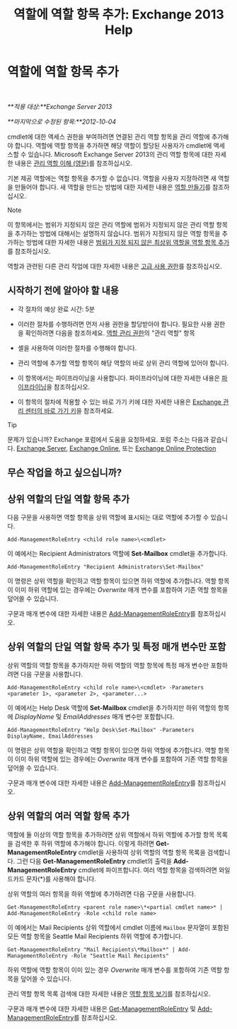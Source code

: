 ﻿---
title: '역할에 역할 항목 추가: Exchange 2013 Help'
TOCTitle: 역할에 역할 항목 추가
ms:assetid: 30cd37bc-b3e8-4f39-a8ba-a4c20b1b27b7
ms:mtpsurl: https://technet.microsoft.com/ko-kr/library/Dd335180(v=EXCHG.150)
ms:contentKeyID: 50482777
ms.date: 05/22/2018
mtps_version: v=EXCHG.150
ms.translationtype: MT
---

# 역할에 역할 항목 추가

 

_**적용 대상:**Exchange Server 2013_

_**마지막으로 수정된 항목:**2012-10-04_

cmdlet에 대한 액세스 권한을 부여하려면 연결된 관리 역할 항목을 관리 역할에 추가해야 합니다. 역할에 역할 항목을 추가하면 해당 역할이 할당된 사용자가 cmdlet에 액세스할 수 있습니다. Microsoft Exchange Server 2013의 관리 역할 항목에 대한 자세한 내용은 [관리 역할 이해 (영문)](understanding-management-roles-exchange-2013-help.md)를 참조하십시오.

기본 제공 역할에는 역할 항목을 추가할 수 없습니다. 역할을 사용자 지정하려면 새 역할을 만들어야 합니다. 새 역할을 만드는 방법에 대한 자세한 내용은 [역할 만들기](create-a-role-exchange-2013-help.md)를 참조하십시오.


> [!NOTE]
> 이 항목에서는 범위가 지정되지 않은 관리 역할에 범위가 지정되지 않은 관리 역할 항목을 추가하는 방법에 대해서는 설명하지 않습니다. 범위가 지정되지 않은 역할 항목을 추가하는 방법에 대한 자세한 내용은 <A href="add-a-role-entry-to-an-unscoped-top-level-role-exchange-2013-help.md">범위가 지정 되지 않은 최상위 역할을 역할 항목 추가</A>를 참조하십시오.



역할과 관련된 다른 관리 작업에 대한 자세한 내용은 [고급 사용 권한](advanced-permissions-exchange-2013-help.md)를 참조하십시오.

## 시작하기 전에 알아야 할 내용

  - 각 절차의 예상 완료 시간: 5분

  - 이러한 절차를 수행하려면 먼저 사용 권한을 할당받아야 합니다. 필요한 사용 권한을 확인하려면 다음을 참조하세요. [역할 관리 권한](role-management-permissions-exchange-2013-help.md)의 "관리 역할" 항목

  - 셸을 사용하여 이러한 절차를 수행해야 합니다.

  - 관리 역할에 추가할 역할 항목이 해당 역할의 바로 상위 관리 역할에 있어야 합니다.

  - 이 항목에서는 파이프라이닝을 사용합니다. 파이프라이닝에 대한 자세한 내용은 [파이프라이닝](https://technet.microsoft.com/ko-kr/library/aa998260\(v=exchg.150\))을 참조하십시오.

  - 이 항목의 절차에 적용할 수 있는 바로 가기 키에 대한 자세한 내용은 [Exchange 관리 센터의 바로 가기 키](keyboard-shortcuts-in-the-exchange-admin-center-exchange-online-protection-help.md)을 참조하세요.


> [!TIP]
> 문제가 있습니까? Exchange 포럼에서 도움을 요청하세요. 포럼 주소는 다음과 같습니다. <A href="https://go.microsoft.com/fwlink/p/?linkid=60612">Exchange Server</A>, <A href="https://go.microsoft.com/fwlink/p/?linkid=267542">Exchange Online</A>, 또는 <A href="https://go.microsoft.com/fwlink/p/?linkid=285351">Exchange Online Protection</A>



## 무슨 작업을 하고 싶으십니까?

## 상위 역할의 단일 역할 항목 추가

다음 구문을 사용하면 역할 항목을 상위 역할에 표시되는 대로 역할에 추가할 수 있습니다.

    Add-ManagementRoleEntry <child role name>\<cmdlet>

이 예에서는 Recipient Administrators 역할에 **Set-Mailbox** cmdlet을 추가합니다.

    Add-ManagementRoleEntry "Recipient Administrators\Set-Mailbox"

이 명령은 상위 역할을 확인하고 역할 항목이 있으면 하위 역할에 추가합니다. 역할 항목이 이미 하위 역할에 있는 경우에는 *Overwrite* 매개 변수를 포함하여 기존 역할 항목을 덮어쓸 수 있습니다.

구문과 매개 변수에 대한 자세한 내용은 [Add-ManagementRoleEntry](https://technet.microsoft.com/ko-kr/library/dd351236\(v=exchg.150\))를 참조하십시오.

## 상위 역할의 단일 역할 항목 추가 및 특정 매개 변수만 포함

상위 역할의 역할 항목을 추가하지만 하위 역할의 역할 항목에 특정 매개 변수만 포함하려면 다음 구문을 사용합니다.

    Add-ManagementRoleEntry <child role name>\<cmdlet> -Parameters <parameter 1>, <parameter 2>, <parameter...>

이 예에서는 Help Desk 역할에 **Set-Mailbox** cmdlet을 추가하지만 하위 역할의 항목에 *DisplayName* 및 *EmailAddresses* 매개 변수만 포함합니다.

    Add-ManagementRoleEntry "Help Desk\Set-Mailbox" -Parameters DisplayName, EmailAddresses

이 명령은 상위 역할을 확인하고 역할 항목이 있으면 하위 역할에 추가합니다. 역할 항목이 이미 하위 역할에 있는 경우에는 *Overwrite* 매개 변수를 포함하여 기존 역할 항목을 덮어쓸 수 있습니다.

구문과 매개 변수에 대한 자세한 내용은 [Add-ManagementRoleEntry](https://technet.microsoft.com/ko-kr/library/dd351236\(v=exchg.150\))를 참조하십시오.

## 상위 역할의 여러 역할 항목 추가

역할에 둘 이상의 역할 항목을 추가하려면 상위 역할에서 하위 역할에 추가할 항목 목록을 검색한 후 하위 역할에 추가해야 합니다. 이렇게 하려면 **Get-ManagementRoleEntry** cmdlet을 사용하여 상위 역할의 역할 항목 목록을 검색합니다. 그런 다음 **Get-ManagementRoleEntry** cmdlet의 출력을 **Add-ManagementRoleEntry** cmdlet에 파이프합니다. 여러 역할 항목을 검색하려면 와일드카드 문자(\*)를 사용해야 합니다.

상위 역할의 여러 항목을 하위 역할에 추가하려면 다음 구문을 사용합니다.

    Get-ManagementRoleEntry <parent role name>\*<partial cmdlet name>* | Add-ManagementRoleEntry -Role <child role name>

이 예에서는 Mail Recipients 상위 역할에서 cmdlet 이름에 `Mailbox` 문자열이 포함된 모든 역할 항목을 Seattle Mail Recipients 하위 역할에 추가합니다.

    Get-ManagementRoleEntry "Mail Recipients\*Mailbox*" | Add-ManagementRoleEntry -Role "Seattle Mail Recipients"

하위 역할에 역할 항목이 이미 있는 경우 *Overwrite* 매개 변수를 포함하여 기존 역할 항목을 덮어쓸 수 있습니다.

관리 역할 항목 목록 검색에 대한 자세한 내용은 [역할 항목 보기](view-role-entries-exchange-2013-help.md)를 참조하십시오.

구문과 매개 변수에 대한 자세한 내용은 [Get-ManagementRoleEntry](https://technet.microsoft.com/ko-kr/library/dd335210\(v=exchg.150\)) 및 [Add-ManagementRoleEntry](https://technet.microsoft.com/ko-kr/library/dd351236\(v=exchg.150\))를 참조하십시오.

